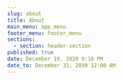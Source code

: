 ```yaml
---
slug: about
title: About
main_menu: app_menu
footer_menu: footer_menu
sections:
  - section: header-section
published: true
date: December 19, 2020 9:18 PM
date_to: December 31, 2030 12:00 AM
---
```


